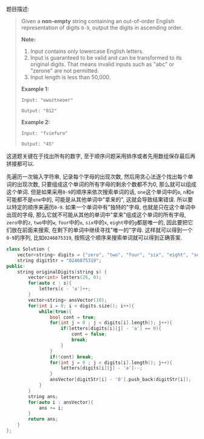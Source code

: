 题目描述:

> Given a **non-empty** string containing an out-of-order English representation of digits `0-9`, output the digits in ascending order.
>
> **Note:**
>
> 1. Input contains only lowercase English letters.
> 2. Input is guaranteed to be valid and can be transformed to its original digits. That means invalid inputs such as "abc" or "zerone" are not permitted.
> 3. Input length is less than 50,000.
>
> **Example 1:**
>
> ```
> Input: "owoztneoer"
>
> Output: "012"
>
> ```
>
> **Example 2:**
>
> ```
> Input: "fviefuro"
>
> Output: "45"
> ```

这道题关键在于找出所有的数字, 至于顺序问题采用排序或者先用数组保存最后再拼接都可以. 

先遍历一次输入字符串, 记录每个字母的出现次数, 然后用贪心法逐个找出每个单词的出现次数, 只要组成这个单词的所有字母的剩余个数都不为0, 那么就可以组成这个单词. 但是如果采用`0-9`的顺序来依次搜索单词的话, `one`这个单词中的`o`, `n`和`e`可能都不是`one`中的, 可能是从其他单词中"拿来的", 这就会导致结果错误. 所以要以特定的顺序来遍历`0-9`. 如果一个单词中有"独特的"字母, 也就是只在这个单词中出现的字母, 那么它就不可能从其他的单词中"拿来"组成这个单词的所有字母, `zero`中的`z`, `two`中的`w`, `four`中的`u`, `six`中的`x`, `eight`中的`g`都是唯一的, 因此要把它们放在前面来搜索, 在剩下的单词中继续寻找"唯一的"字母. 这样就可以得到一个`0-9`的序列, 比如`0246875319`, 按照这个顺序来搜索单词就可以得到正确答案.

```c++
class Solution {
    vector<string> digits = {"zero", "two", "four", "six", "eight", "seven", "five", "three", "one", "nine"};
    string digitStr = "0246875319";
public:
    string originalDigits(string s) {
        vector<int> letters(26, 0);
        for(auto c : s){
            letters[c - 'a']++;
        }
        vector<string> ansVector(10);
        for(int i = 0; i < digits.size(); i++){
            while(true){
                bool cont = true;
                for(int j = 0 ; j < digits[i].length(); j++){
                    if(letters[digits[i][j] - 'a'] == 0){
                        cont = false;
                        break;
                    }
                }
                if(!cont) break;
                for(int j = 0 ; j < digits[i].length(); j++){
                    letters[digits[i][j] - 'a']--;
                }
                ansVector[digitStr[i] - '0'].push_back(digitStr[i]);
            }
        }
        string ans;
        for(auto i : ansVector){
            ans += i;
        }
        return ans;
    }
};
```

